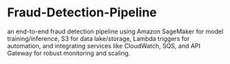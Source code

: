 # Fraud-Detection-Pipeline
an end-to-end fraud detection pipeline using Amazon SageMaker for model training/inference, S3 for data lake/storage, Lambda triggers for automation, and integrating services like CloudWatch, SQS, and API Gateway for robust monitoring and scaling.
